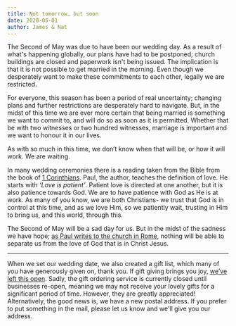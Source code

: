 ```yaml
---
title: Not tomorrow… but soon
date: 2020-05-01
author: James & Nat
---
```


The Second of May was due to have been our wedding day. As a result of what's happening globally, our plans have had to be postponed; church buildings are closed and paperwork isn't being issued. The implication is that it is not possible to get married in the morning. Even though we desperately want to make these commitments to each other, legally we are restricted.

For everyone, this season has been a period of real uncertainty; changing plans and further restrictions are desperately hard to navigate. But, in the midst of this time we are ever more certain that being married is something we want to commit to, and will do so as soon as it is permitted. Whether that be with two witnesses or two hundred witnesses, marriage is important and we want to honour it in our lives.

As with so much in this time, we don’t know when that will be, or how it will work. We are waiting. 

In many wedding ceremonies there is a reading taken from the Bible from the book of [1 Corinthians](https://www.bible.com/en-GB/bible/113/1CO.13.NIVUK). Paul, the author, teaches the definition of love. He starts with _‘Love is patient’_. Patient love is directed at one another, but it is also patience towards God. We are to have patience with God as He is at work. As many of you know, we are both Christians- we trust that God is in control at this time, and as we love Him, so we patiently wait, trusting in Him to bring us, and this world, through this.

The Second of May will be a sad day for us. But in the midst of the sadness we have hope; [as Paul writes to the church in Rome](https://www.bible.com/en-GB/bible/113/ROM.8.NIVUK), nothing will be able to separate us from the love of God that is in Christ Jesus. 

----

When we set our wedding date, we also created a gift list, which many of you have generously given on, thank you. If gift giving brings you joy, [we’ve left this open](https://www.weddingshop.com/Buy/View/68330). Sadly, the gift ordering service is currently closed until businesses re-open, meaning we may not receive your lovely gifts for a significant period of time. However, they are greatly appreciated! Alternatively, the good news is, we have a new postal address. If you prefer to put something in the mail, please let us know and we'll give you our address.
